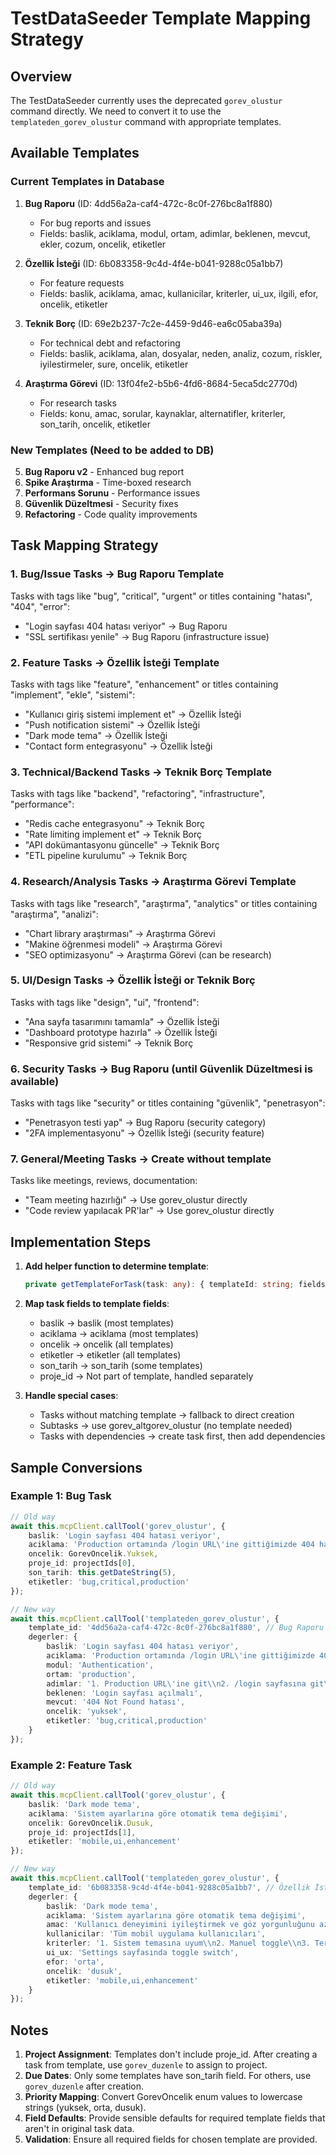 # TestDataSeeder Template Mapping Strategy

## Overview

The TestDataSeeder currently uses the deprecated `gorev_olustur` command directly. We need to convert it to use the `templateden_gorev_olustur` command with appropriate templates.

## Available Templates

### Current Templates in Database

1. **Bug Raporu** (ID: 4dd56a2a-caf4-472c-8c0f-276bc8a1f880)
   - For bug reports and issues
   - Fields: baslik, aciklama, modul, ortam, adimlar, beklenen, mevcut, ekler, cozum, oncelik, etiketler

2. **Özellik İsteği** (ID: 6b083358-9c4d-4f4e-b041-9288c05a1bb7)
   - For feature requests
   - Fields: baslik, aciklama, amac, kullanicilar, kriterler, ui_ux, ilgili, efor, oncelik, etiketler

3. **Teknik Borç** (ID: 69e2b237-7c2e-4459-9d46-ea6c05aba39a)
   - For technical debt and refactoring
   - Fields: baslik, aciklama, alan, dosyalar, neden, analiz, cozum, riskler, iyilestirmeler, sure, oncelik, etiketler

4. **Araştırma Görevi** (ID: 13f04fe2-b5b6-4fd6-8684-5eca5dc2770d)
   - For research tasks
   - Fields: konu, amac, sorular, kaynaklar, alternatifler, kriterler, son_tarih, oncelik, etiketler

### New Templates (Need to be added to DB)

5. **Bug Raporu v2** - Enhanced bug report
6. **Spike Araştırma** - Time-boxed research
7. **Performans Sorunu** - Performance issues
8. **Güvenlik Düzeltmesi** - Security fixes
9. **Refactoring** - Code quality improvements

## Task Mapping Strategy

### 1. Bug/Issue Tasks → Bug Raporu Template

Tasks with tags like "bug", "critical", "urgent" or titles containing "hatası", "404", "error":

- "Login sayfası 404 hatası veriyor" → Bug Raporu
- "SSL sertifikası yenile" → Bug Raporu (infrastructure issue)

### 2. Feature Tasks → Özellik İsteği Template

Tasks with tags like "feature", "enhancement" or titles containing "implement", "ekle", "sistemi":

- "Kullanıcı giriş sistemi implement et" → Özellik İsteği
- "Push notification sistemi" → Özellik İsteği
- "Dark mode tema" → Özellik İsteği
- "Contact form entegrasyonu" → Özellik İsteği

### 3. Technical/Backend Tasks → Teknik Borç Template

Tasks with tags like "backend", "refactoring", "infrastructure", "performance":

- "Redis cache entegrasyonu" → Teknik Borç
- "Rate limiting implement et" → Teknik Borç
- "API dokümantasyonu güncelle" → Teknik Borç
- "ETL pipeline kurulumu" → Teknik Borç

### 4. Research/Analysis Tasks → Araştırma Görevi Template

Tasks with tags like "research", "araştırma", "analytics" or titles containing "araştırma", "analizi":

- "Chart library araştırması" → Araştırma Görevi
- "Makine öğrenmesi modeli" → Araştırma Görevi
- "SEO optimizasyonu" → Araştırma Görevi (can be research)

### 5. UI/Design Tasks → Özellik İsteği or Teknik Borç

Tasks with tags like "design", "ui", "frontend":

- "Ana sayfa tasarımını tamamla" → Özellik İsteği
- "Dashboard prototype hazırla" → Özellik İsteği
- "Responsive grid sistemi" → Teknik Borç

### 6. Security Tasks → Bug Raporu (until Güvenlik Düzeltmesi is available)

Tasks with tags like "security" or titles containing "güvenlik", "penetrasyon":

- "Penetrasyon testi yap" → Bug Raporu (security category)
- "2FA implementasyonu" → Özellik İsteği (security feature)

### 7. General/Meeting Tasks → Create without template

Tasks like meetings, reviews, documentation:

- "Team meeting hazırlığı" → Use gorev_olustur directly
- "Code review yapılacak PR'lar" → Use gorev_olustur directly

## Implementation Steps

1. **Add helper function to determine template**:

   ```typescript
   private getTemplateForTask(task: any): { templateId: string; fields: any } | null
   ```

2. **Map task fields to template fields**:
   - baslik → baslik (most templates)
   - aciklama → aciklama (most templates)
   - oncelik → oncelik (all templates)
   - etiketler → etiketler (all templates)
   - son_tarih → son_tarih (some templates)
   - proje_id → Not part of template, handled separately

3. **Handle special cases**:
   - Tasks without matching template → fallback to direct creation
   - Subtasks → use gorev_altgorev_olustur (no template needed)
   - Tasks with dependencies → create task first, then add dependencies

## Sample Conversions

### Example 1: Bug Task

```typescript
// Old way
await this.mcpClient.callTool('gorev_olustur', {
    baslik: 'Login sayfası 404 hatası veriyor',
    aciklama: 'Production ortamında /login URL\'ine gittiğimizde 404 hatası alıyoruz',
    oncelik: GorevOncelik.Yuksek,
    proje_id: projectIds[0],
    son_tarih: this.getDateString(5),
    etiketler: 'bug,critical,production'
});

// New way
await this.mcpClient.callTool('templateden_gorev_olustur', {
    template_id: '4dd56a2a-caf4-472c-8c0f-276bc8a1f880', // Bug Raporu
    degerler: {
        baslik: 'Login sayfası 404 hatası veriyor',
        aciklama: 'Production ortamında /login URL\'ine gittiğimizde 404 hatası alıyoruz',
        modul: 'Authentication',
        ortam: 'production',
        adimlar: '1. Production URL\'ine git\\n2. /login sayfasına git\\n3. 404 hatası görünüyor',
        beklenen: 'Login sayfası açılmalı',
        mevcut: '404 Not Found hatası',
        oncelik: 'yuksek',
        etiketler: 'bug,critical,production'
    }
});
```

### Example 2: Feature Task

```typescript
// Old way
await this.mcpClient.callTool('gorev_olustur', {
    baslik: 'Dark mode tema',
    aciklama: 'Sistem ayarlarına göre otomatik tema değişimi',
    oncelik: GorevOncelik.Dusuk,
    proje_id: projectIds[1],
    etiketler: 'mobile,ui,enhancement'
});

// New way
await this.mcpClient.callTool('templateden_gorev_olustur', {
    template_id: '6b083358-9c4d-4f4e-b041-9288c05a1bb7', // Özellik İsteği
    degerler: {
        baslik: 'Dark mode tema',
        aciklama: 'Sistem ayarlarına göre otomatik tema değişimi',
        amac: 'Kullanıcı deneyimini iyileştirmek ve göz yorgunluğunu azaltmak',
        kullanicilar: 'Tüm mobil uygulama kullanıcıları',
        kriterler: '1. Sistem temasına uyum\\n2. Manuel toggle\\n3. Tercih kaydetme',
        ui_ux: 'Settings sayfasında toggle switch',
        efor: 'orta',
        oncelik: 'dusuk',
        etiketler: 'mobile,ui,enhancement'
    }
});
```

## Notes

1. **Project Assignment**: Templates don't include proje_id. After creating a task from template, use `gorev_duzenle` to assign to project.
2. **Due Dates**: Only some templates have son_tarih field. For others, use `gorev_duzenle` after creation.
3. **Priority Mapping**: Convert GorevOncelik enum values to lowercase strings (yuksek, orta, dusuk).
4. **Field Defaults**: Provide sensible defaults for required template fields that aren't in original task data.
5. **Validation**: Ensure all required fields for chosen template are provided.
